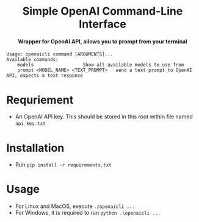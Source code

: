 <h1 align="center"><b>Simple OpenAI Command-Line Interface</b></h1>
<h4 align="center">Wrapper for OpenAI API, allows you to prompt from your terminal</h4>

```
Usage: openaicli command [ARGUMENTS]...
Available commands:
	models					Show all available models to use from
	prompt <MODEL_NAME> <TEXT_PROMPT>	send a text prompt to OpenAI API, expects a text response
```

# Requriement
- An OpenAI API key. This should be stored in this root within file named `api_key.txt`

# Installation
- Run `pip install -r requirements.txt`

# Usage
- For Linux and MacOS, execute `./openaicli ...`
- For Windows, it is required to run `python .\openaicli ...` 
